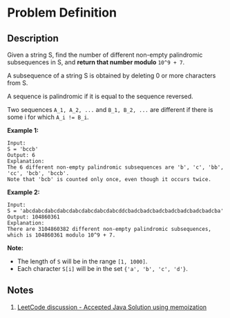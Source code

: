 # Problem Definition

## Description

Given a string S, find the number of different non-empty palindromic subsequences in S, and **return that number modulo** `10^9 + 7`.

A subsequence of a string S is obtained by deleting 0 or more characters from S.

A sequence is palindromic if it is equal to the sequence reversed.

Two sequences `A_1, A_2, ...` and `B_1, B_2, ...` are different if there is some i for which `A_i != B_i`.

**Example 1:**

```text
Input:
S = 'bccb'
Output: 6
Explanation:
The 6 different non-empty palindromic subsequences are 'b', 'c', 'bb', 'cc', 'bcb', 'bccb'.
Note that 'bcb' is counted only once, even though it occurs twice.
```

**Example 2:**

```text
Input:
S = 'abcdabcdabcdabcdabcdabcdabcdabcddcbadcbadcbadcbadcbadcbadcbadcba'
Output: 104860361
Explanation:
There are 3104860382 different non-empty palindromic subsequences, which is 104860361 modulo 10^9 + 7.
```

**Note:**

* The length of `S` will be in the range `[1, 1000]`.
* Each character `S[i]` will be in the set `{'a', 'b', 'c', 'd'}`.

## Notes

1. [LeetCode discussion - Accepted Java Solution using memoization](https://leetcode.com/problems/count-different-palindromic-subsequences/discuss/109509/Accepted-Java-Solution-using-memoization)